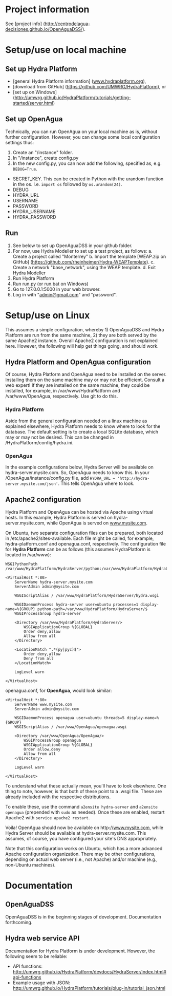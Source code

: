 # Project information

See [project info] (http://centrodelagua-decisiones.github.io/OpenAguaDSS/).

# Setup/use on local machine

## Set up Hydra Platform
* [general Hydra Platform information] (www.hydraplatform.org),
* [download from GitHub] (https://github.com/UMWRG/HydraPlatform), or
* [set up on Windows] (http://umwrg.github.io/HydraPlatform/tutorials/getting-started/server.html)

## Set up OpenAgua

Technically, you can run OpenAgua on your local machine as is, without further configuration. However, you can change some local configuration settings thus:

1. Create an "/instance" folder.
2. In "/instance", create config.py
3. In the new config.py, you can now add the following, specified as, e.g. `DEBUG=True`.
  * SECRET_KEY. This can be created in Python with the urandom function in the os. I.e. `import os` followed by `os.urandom(24)`.
  * DEBUG
  * HYDRA_URL
  * USERNAME
  * PASSWORD
  * HYDRA_USERNAME
  * HYDRA_PASSWORD

## Run

1. See below to set up OpenAguaDSS in your github folder.
2. For now, use Hydra Modeller to set up a test project, as follows:
  a. Create a project called "Monterrey"
  b. Import the template [WEAP.zip on GitHub] (https://github.com/rheinheimer/Hydra-WEAPTemplate).
  c. Create a network "base_network", using the WEAP template.
  d. Exit Hydra Modeller
3. Run Hydra Platform
4. Run run.py (or run.bat on Windows)
5. Go to 127.0.0.1:5000 in your web browser.
6. Log in with "admin@gmail.com" and "password".

# Setup/use on Linux

This assumes a simple configuration, whereby 1) OpenAguaDSS and Hydra Platform are run from the same machine, 2) they are both served by the same Apache2 instance. Overall Apache2 configuration is not explained here. However, the following will help get things going, and should work.

## Hydra Platform and OpenAgua configuration

Of course, Hydra Platform and OpenAgua need to be installed on the server. Installing them on the same machine may or may not be efficient. Consult a web expert! If they are installed on the same machine, they could be installed, for example, in /var/www/HydraPlatform and /var/www/OpenAgua, respectively. Use git to do this.

### Hydra Platform

Aside from the general configuration needed on a linux machine as explained elsewhere, Hydra Platform needs to know where to look for the database. The default setting is to create a local SQLite database, which may or may not be desired. This can be changed in /HydraPlatform/config/hydra.ini.

### OpenAgua

In the example configurations below, Hydra Server will be available on hydra-server.mysite.com. So, OpenAgua needs to know this. In your /OpenAgua/instance/config.py file, add `HYDRA_URL = 'http://hydra-server.mysite.com/json'`. This tells OpenAgua where to look.

## Apache2 configuration

Hydra Platform and OpenAgua can be hosted via Apache using virtual hosts. In this example, Hydra Platform is served on hydra-server.mysite.com, while OpenAgua is served on www.mysite.com.

On Ubuntu, two separate configuration files can be prepared, both located in /etc/apache2/sites-available. Each file might be called, for example, hydra-platform.conf and openagua.conf, respectively. The configuration file for **Hydra Platform** can be as follows (this assumes HydraPlatform is located in /var/www):

```
WSGIPythonPath /var/www/HydraPlatform/HydraServer/python:/var/www/HydraPlatform/HydraLib/python

<VirtualHost *:80>
    ServerName hydra-server.mysite.com
    ServerAdmin admin@mysite.com

    WSGIScriptAlias / /var/www/HydraPlatform/HydraServer/hydra.wsgi

    WSGIDaemonProcess hydra-server user=ubuntu processes=1 display-name=%{GROUP} python-path=/var/www/HydraPlatform/HydraServer/$
    WSGIProcessGroup hydra-server

    <Directory /var/www/HydraPlatform/HydraServer/>
        WSGIApplicationGroup %{GLOBAL}
        Order deny,allow
        Allow from all
    </Directory>

    <LocationMatch ".*(py|pyc)$">
        Order deny,allow
        Deny from all
    </LocationMatch>
    
    LogLevel warn
    
</VirtualHost>
```

openagua.conf, for **OpenAgua**, would look similar:

```
<VirtualHost *:80>
    ServerName www.mysite.com
    ServerAdmin admin@mysite.com

    WSGIDaemonProcess openagua user=ubuntu threads=5 display-name=%{GROUP}
    WSGIScriptAlias / /var/www/OpenAgua/openagua.wsgi

    <Directory /var/www/OpenAgua/OpenAgua/>
        WSGIProcessGroup openagua
        WSGIApplicationGroup %{GLOBAL}
        Order allow,deny
        Allow from all
    </Directory>

    LogLevel warn
    
</VirtualHost>
```

To understand what these actually mean, you'll have to look elsewhere. One thing to note, however, is that both of these point to a .wsgi file. These are already included with the respective distributions.

To enable these, use the command `a2ensite hydra-server` and `a2ensite openagua` (prepended with `sudo` as needed). Once these are enabled, restart Apache2 with `service apache2 restart`.

Voila! OpenAgua should now be available on http<nolink>://www.mysite.com, while Hydra Server should be available at hydra-server.mysite.com. This assumes, of course, you have configured your site's DNS appropriately.

Note that this configuration works on Ubuntu, which has a more advanced Apache configuration organization. There may be other configurations, depending on actual web server (i.e., not Apache) and/or machine (e.g., non-Ubuntu machines).

# Documentation

## OpenAguaDSS

OpenAguaDSS is in the beginning stages of development. Documentation forthcoming.

## Hydra web service API

Documentation for Hydra Platform is under development. However, the following seem to be reliable:
* API functions: http://umwrg.github.io/HydraPlatform/devdocs/HydraServer/index.html#api-functions
* Example usage with JSON: http://umwrg.github.io/HydraPlatform/tutorials/plug-in/tutorial_json.html